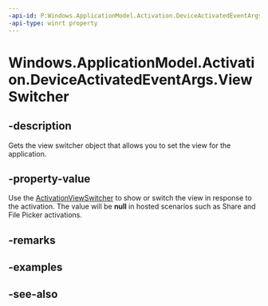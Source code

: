 ```yaml
---
-api-id: P:Windows.ApplicationModel.Activation.DeviceActivatedEventArgs.ViewSwitcher
-api-type: winrt property
---
```


<!-- Property syntax
public Windows.UI.ViewManagement.ActivationViewSwitcher ViewSwitcher { get; }
-->

# Windows.ApplicationModel.Activation.DeviceActivatedEventArgs.ViewSwitcher

## -description
Gets the view switcher object that allows you to set the view for the application.

## -property-value
Use the [ActivationViewSwitcher](../windows.ui.viewmanagement/activationviewswitcher.md) to show or switch the view in response to the activation. The value will be **null** in hosted scenarios such as Share and File Picker activations.

## -remarks

## -examples

## -see-also
